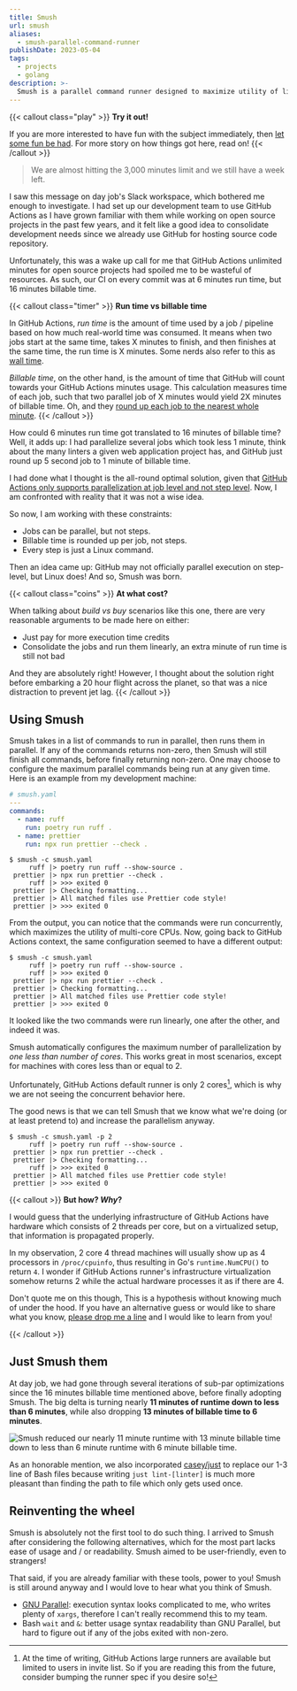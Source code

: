 ```yaml
---
title: Smush
url: smush
aliases:
  - smush-parallel-command-runner
publishDate: 2023-05-04
tags:
  - projects
  - golang
description: >-
  Smush is a parallel command runner designed to maximize utility of limited environments, such as continuous integeration (CI) systems, balancing both speed and cost.
---
```


{{< callout class="play" >}}
**Try it out!**

If you are more interested to have fun with the subject immediately, then [let some fun be had](https://github.com/wilsonehusin/smush). For more story on how things got here, read on!
{{< /callout >}}

> We are almost hitting the 3,000 minutes limit and we still have a week left.

I saw this message on day job's Slack workspace, which bothered me enough to investigate. I had set up our development team to use GitHub Actions as I have grown familiar with them while working on open source projects in the past few years, and it felt like a good idea to consolidate development needs since we already use GitHub for hosting source code repository.

Unfortunately, this was a wake up call for me that GitHub Actions unlimited minutes for open source projects had spoiled me to be wasteful of resources. As such, our CI on every commit was at 6 minutes run time, but 16 minutes billable time.

{{< callout class="timer" >}}
**Run time vs billable time**

In GitHub Actions, _run time_ is the amount of time used by a job / pipeline based on how much real-world time was consumed. It means when two jobs start at the same time, takes X minutes to finish, and then finishes at the same time, the run time is X minutes. Some nerds also refer to this as [wall time](https://en.wikipedia.org/wiki/Elapsed_real_time).

_Billable time_, on the other hand, is the amount of time that GitHub will count towards your GitHub Actions minutes usage. This calculation measures time of each job, such that two parallel job of X minutes would yield 2X minutes of billable time. Oh, and they [round up each job to the nearest whole minute](https://docs.github.com/en/billing/managing-billing-for-github-actions/about-billing-for-github-actions#:~:text=GitHub%20rounds%20the%20minutes%20and%20partial%20minutes%20each%20job%20uses%20up%20to%20the%20nearest%20whole%20minute.).
{{< /callout >}}

How could 6 minutes run time got translated to 16 minutes of billable time? Well, it adds up: I had parallelize several jobs which took less 1 minute, think about the many linters a given web application project has, and GitHub just round up 5 second job to 1 minute of billable time.

I had done what I thought is the all-round optimal solution, given that [GitHub Actions only supports parallelization at job level and not step level](https://github.com/orgs/community/discussions/26291). Now, I am confronted with reality that it was not a wise idea.

So now, I am working with these constraints:

- Jobs can be parallel, but not steps.
- Billable time is rounded up per job, not steps.
- Every step is just a Linux command.

Then an idea came up: GitHub may not officially parallel execution on step-level, but Linux does! And so, Smush was born.

{{< callout class="coins" >}}
**At what cost?**

When talking about _build vs buy_ scenarios like this one, there are very reasonable arguments to be made here on either:

- Just pay for more execution time credits
- Consolidate the jobs and run them linearly, an extra minute of run time is still not bad

And they are absolutely right! However, I thought about the solution right before embarking a 20 hour flight across the planet, so that was a nice distraction to prevent jet lag.
{{< /callout >}}

## Using Smush

Smush takes in a list of commands to run in parallel, then runs them in parallel. If any of the commands returns non-zero, then Smush will still finish all commands, before finally returning non-zero. One may choose to configure the maximum parallel commands being run at any given time. Here is an example from my development machine:

```yaml
# smush.yaml
---
commands:
  - name: ruff
    run: poetry run ruff .
  - name: prettier
    run: npx run prettier --check .
```

```shell-session
$ smush -c smush.yaml
     ruff |> poetry run ruff --show-source .
 prettier |> npx run prettier --check .
     ruff |> >>> exited 0
 prettier |> Checking formatting...
 prettier |> All matched files use Prettier code style!
 prettier |> >>> exited 0
```

From the output, you can notice that the commands were run concurrently, which maximizes the utility of multi-core CPUs. Now, going back to GitHub Actions context, the same configuration seemed to have a different output:

```shell-session
$ smush -c smush.yaml
     ruff |> poetry run ruff --show-source .
     ruff |> >>> exited 0
 prettier |> npx run prettier --check .
 prettier |> Checking formatting...
 prettier |> All matched files use Prettier code style!
 prettier |> >>> exited 0
```

It looked like the two commands were run linearly, one after the other, and indeed it was.

Smush automatically configures the maximum number of parallelization by _one less than number of cores_. This works great in most scenarios, except for machines with cores less than or equal to 2.

Unfortunately, GitHub Actions default runner is only 2 cores[^1], which is why we are not seeing the concurrent behavior here.

[^1]: At the time of writing, GitHub Actions large runners are available but limited to users in invite list. So if you are reading this from the future, consider bumping the runner spec if you desire so!

The good news is that we can tell Smush that we know what we're doing (or at least pretend to) and increase the parallelism anyway.

```shell-session
$ smush -c smush.yaml -p 2
     ruff |> poetry run ruff --show-source .
 prettier |> npx run prettier --check .
 prettier |> Checking formatting...
     ruff |> >>> exited 0
 prettier |> All matched files use Prettier code style!
 prettier |> >>> exited 0
```

{{< callout >}}
**But how? _Why_?**

I would guess that the underlying infrastructure of GitHub Actions have hardware which consists of 2 threads per core, but on a virtualized setup, that information is propagated properly.

In my observation, 2 core 4 thread machines will usually show up as 4 processors in `/proc/cpuinfo`, thus resulting in Go's `runtime.NumCPU()` to return `4`. I wonder if GitHub Actions runner's infrastructure virtualization somehow returns 2 while the actual hardware processes it as if there are 4.

Don't quote me on this though, This is a hypothesis without knowing much of under the hood. If you have an alternative guess or would like to share what you know, [please drop me a line](mailto:wilson@husin.dev) and I would like to learn from you!

{{< /callout >}}

## Just Smush them

At day job, we had gone through several iterations of sub-par optimizations since the 16 minutes billable time mentioned above, before finally adopting Smush. The big delta is turning nearly **11 minutes of runtime down to less than 6 minutes**, while also dropping **13 minutes of billable time to 6 minutes**.

![Smush reduced our nearly 11 minute runtime with 13 minute billable time down to less than 6 minute runtime with 6 minute billable time.](just-smush.png)

As an honorable mention, we also incorporated [casey/just](https://github.com/casey/just) to replace our 1-3 line of Bash files because writing `just lint-[linter]` is much more pleasant than finding the path to file which only gets used once.

## Reinventing the wheel

Smush is absolutely not the first tool to do such thing. I arrived to Smush after considering the following alternatives, which for the most part lacks ease of usage and / or readability. Smush aimed to be user-friendly, even to strangers!

That said, if you are already familiar with these tools, power to you! Smush is still around anyway and I would love to hear what you think of Smush.

- [GNU Parallel](https://www.gnu.org/software/parallel/): execution syntax looks complicated to me, who writes plenty of `xargs`, therefore I can't really recommend this to my team.
- Bash `wait` and `&`: better usage syntax readability than GNU Parallel, but hard to figure out if any of the jobs exited with non-zero.
